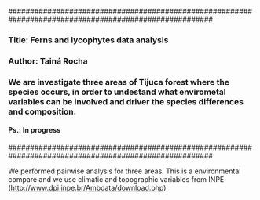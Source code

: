 #######################################################################################################
### Title: Ferns and lycophytes data analysis
### Author: Tainá Rocha
### We are investigate three areas of Tijuca forest where the species occurs, in order to undestand  what envirometal variables can be involved and driver the species differences and composition. 
#### Ps.: In progress
#######################################################################################################



We performed pairwise analysis for three areas. This is a environmental compare and we use climatic and topographic variables from INPE (http://www.dpi.inpe.br/Ambdata/download.php)
